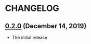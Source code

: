 # CHANGELOG

## [0.2.0](https://github.com/yasaichi/standard_assert/releases/tag/v0.2.0) (December 14, 2019)

- The initial release

